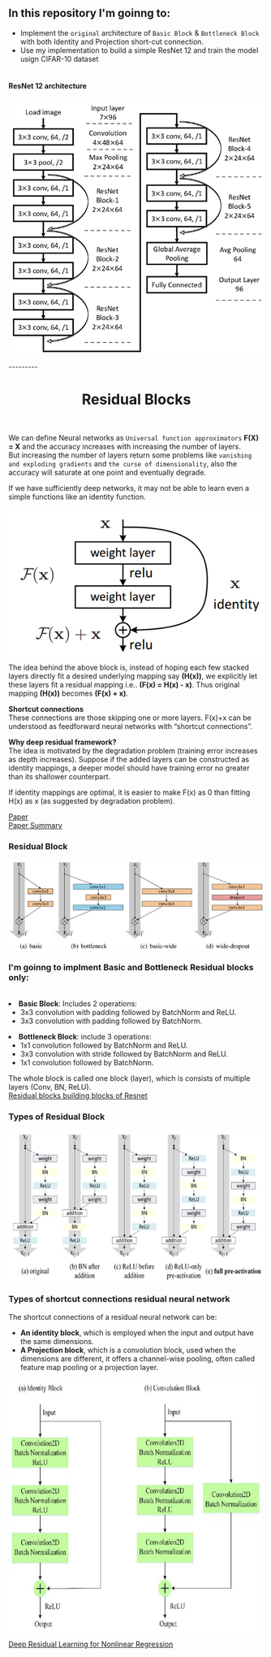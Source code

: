 ## In this repository I'm goinng to:
- Implement the `original` architecture of `Basic Block` & `Bottleneck Block` with both Identity and Projection short-cut connection.
- Use my implementation to build a simple ResNet 12 and train the model usign <a herf="http://www.cs.toronto.edu/~kriz/cifar.html">CIFAR-10 dataset<a/><br><br>
<h4 align="left">ResNet 12 architecture</h4>
<p style="text-align:right;"><img src="data/The structure of ResNet 12.png" hight="300" width="500" title="ResNet 12 architecture"></p>
--------- 
    
<h1 align="center">Residual Blocks</h1><br>

We can define Neural networks as `Universal function approximators` **F(X) = X** and the accuracy increases with increasing the number of layers.<br>
But increasing the number of layers return some problems like `vanishing and exploding gradients` and `the curse of dimensionality`, also the accuracy will saturate at one point and eventually degrade. 

If we have sufficiently deep networks, it may not be able to learn even a simple functions like an identity function.


<img src="data/Single Residual Block.png" align="center"></img>

The idea behind the above block is, instead of hoping each few stacked layers directly fit a desired underlying mapping say **\(H(x)\)**, we explicitly let these layers fit a residual mapping i.e.. **\(F(x) = H(x) - x\)**. Thus original mapping **\(H(x)\)** becomes **\(F(x) + x\)**.

**Shortcut connections**<br>
These connections are those skipping one or more layers. F(x)+x can be understood as feedforward neural networks with “shortcut connections”.

**Why deep residual framework?**<br>
The idea is motivated by the degradation problem (training error increases as depth increases). Suppose if the added layers can be constructed as identity mappings, a deeper model should have training error no greater than its shallower counterpart.

If identity mappings are optimal, it is easier to make F(x) as 0 than fitting H(x) as x (as suggested by degradation problem).

<a href="https://arxiv.org/abs/1512.03385">Paper</a><br>
<a href="https://swethatanamala.github.io/2018/07/09/Summary-of-resnet-paper/">Paper Summary</a><br>


### Residual Block

<img src="data/WideResidualNetwork.png" align="center"></img>

<h3>I'm goinng to implment Basic and Bottleneck Residual blocks only:</h3><br>
    
<li> <b>Basic Block</b>: Includes 2 operations:
    <ul>
        <li> 3x3 convolution with padding followed by BatchNorm and ReLU.
        <li> 3x3 convolution with padding followed by BatchNorm.
    </ul>

<li> <b>Bottleneck Block</b>: include 3 operations:
    <ul>
        <li> 1x1 convolution followed by BatchNorm and ReLU.
        <li> 3x3 convolution with stride followed by BatchNorm and ReLU.
        <li> 1x1 convolution followed by BatchNorm.
    </ul>
    
  
The whole block is called one block (layer), which is consists of multiple layers (Conv, BN, ReLU).<br>
<a href="https://towardsdatascience.com/residual-blocks-building-blocks-of-resnet-fd90ca15d6ec">Residual blocks building blocks of Resnet</a><br>

  
### Types of Residual Block
<img src="data/Types of Residual Block.png" height="300" width="700" align="center">
  
### Types of  shortcut connections residual neural network

The shortcut connections of a residual neural network can be:
- **An identity block**, which is employed when the input and output have the same dimensions. 
- **A Projection block**, which is a convolution block, used when the dimensions are different, it offers a channel-wise pooling, often called feature map pooling or a projection layer.

<img src="data/The shortcut connections of ResNet.jpg" height="500" width="500" align="center"></img>

<a href="https://www.researchgate.net/publication/339109948_Deep_Residual_Learning_for_Nonlinear_Regression/figures?lo=1">Deep Residual Learning for Nonlinear Regression</a>
